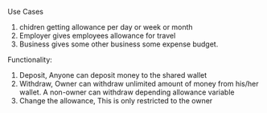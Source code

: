 Use Cases
1) chidren getting allowance per day or week or month
2) Employer gives employees allowance for travel
3) Business gives some other business some expense budget.

Functionality:
1) Deposit, Anyone can deposit money to the shared wallet
2) Withdraw, Owner can withdraw unlimited amount of money from his/her wallet. A non-owner can withdraw depending allowance variable 
3) Change the allowance, This is only restricted to the owner
